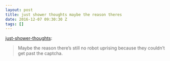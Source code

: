 ```yaml
---
layout: post
title: just shower thoughts maybe the reason theres
date: 2016-12-07 09:30:30 Z
tags: []
---
```

[just-shower-thoughts](http://just-shower-thoughts.tumblr.com/post/154001880559/maybe-the-reason-theres-still-no-robot-uprising):

> Maybe the reason there’s still no robot uprising because they couldn’t get past the captcha.
